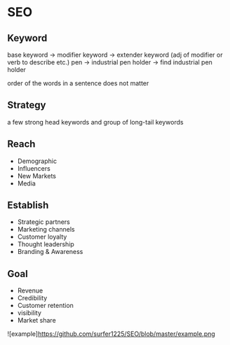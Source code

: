 # SEO

## Keyword

base keyword -> modifier keyword -> extender keyword (adj of modifier or verb to describe etc.)
pen -> industrial pen holder -> find industrial pen holder

order of the words in a sentence does not matter

## Strategy
a few strong head keywords and group of long-tail keywords

## Reach
- Demographic
- Influencers
- New Markets
- Media

## Establish
- Strategic partners
- Marketing channels
- Customer loyalty
- Thought leadership
- Branding & Awareness

## Goal
- Revenue
- Credibility
- Customer retention
- visibility
- Market share

![example]https://github.com/surfer1225/SEO/blob/master/example.png
